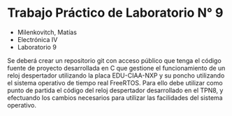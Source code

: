 # Trabajo Práctico de Laboratorio N° 9

- Milenkovitch, Matías
- Electrónica IV
- Laboratorio 9

Se deberá crear un repositorio git con acceso público que tenga el código fuente de proyecto desarrollada en C que gestione el funcionamiento de un reloj despertador utilizando la placa EDU-CIAA-NXP y su poncho utilizando el sistema operativo de tiempo real FreeRTOS. Para ello debe utilizar como punto de partida el código del reloj despertador desarrollado en el TPN8, y efectuando los cambios necesarios para utilizar las facilidades del sistema operativo.